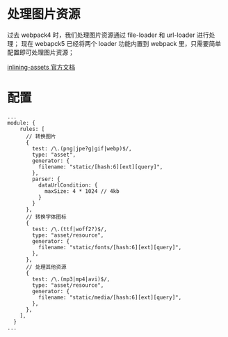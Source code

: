 # 处理图片资源

过去 webpack4 时，我们处理图片资源通过 file-loader 和 url-loader 进行处理；
现在 webapck5 已经将两个 loader 功能内置到 webpack 里，只需要简单配置即可处理图片资源；

[inlining-assets 官方文档](https://webpack.docschina.org/guides/asset-modules#inlining-assets)

# 配置

```
...
module: {
    rules: [
      // 转换图片
      {
        test: /\.(png|jpe?g|gif|webp)$/,
        type: "asset",
        generator: {
          filename: "static/[hash:6][ext][query]",
        },
        parser: {
          dataUrlCondition: {
            maxSize: 4 * 1024 // 4kb
          }
        }
      },
      // 转换字体图标
      {
        test: /\.(ttf|woff2?)$/,
        type: "asset/resource",
        generator: {
          filename: "static/fonts/[hash:6][ext][query]",
        },
      },
      // 处理其他资源
      {
        test: /\.(mp3|mp4|avi)$/,
        type: "asset/resource",
        generator: {
          filename: "static/media/[hash:6][ext][query]",
        },
      },
    ],
  }
...
```

